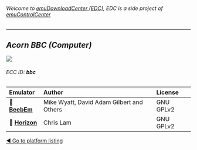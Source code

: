 ###### Welcome to [emuDownloadCenter (EDC)](https://github.com/PhoenixInteractiveNL/emuDownloadCenter/wiki/), EDC is a side project of [emuControlCenter](https://github.com/PhoenixInteractiveNL/emuControlCenter/wiki/)
***
## _Acorn BBC (Computer)_
![](https://raw.githubusercontent.com/wiki/PhoenixInteractiveNL/emuDownloadCenter/images_platform/ecc_bbc_teaser.png)
###### ECC ID: **bbc**

| Emulator   | Author      | License     |
|:-----------|:------------|:------------|
| :file_folder: [**BeebEm**](https://github.com/PhoenixInteractiveNL/emuDownloadCenter/wiki/Emulator-beebem#menu) | Mike Wyatt, David Adam Gilbert and Others | GNU GPLv2 |
| :file_folder: [**Horizon**](https://github.com/PhoenixInteractiveNL/emuDownloadCenter/wiki/Emulator-horizon#menu) | Chris Lam | GNU GPLv2 |

[:arrow_backward: Go to platform listing](https://github.com/PhoenixInteractiveNL/emuDownloadCenter/wiki/EDC-Platform-List)
